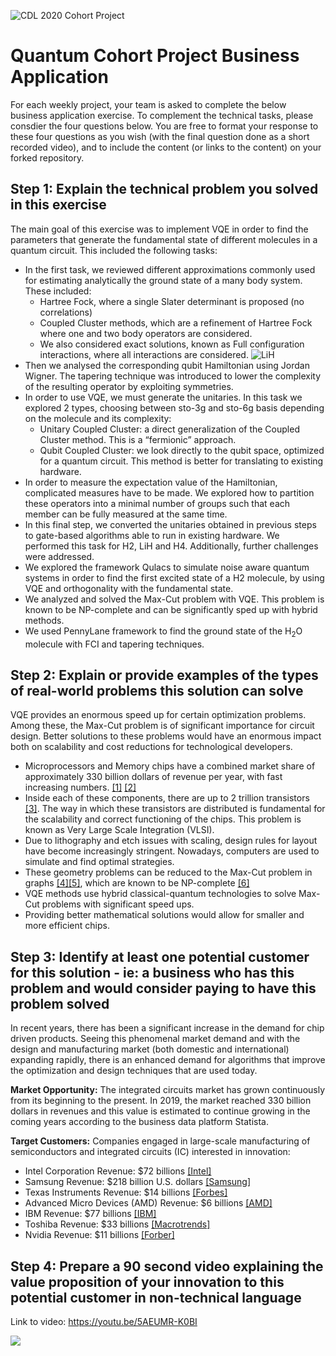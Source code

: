 ![CDL 2020 Cohort Project](../figures/CDL_logo.jpg)
# Quantum Cohort Project Business Application

For each weekly project, your team is asked to complete the below business application exercise.
To complement the technical tasks, please consdier the four questions below.
You are free to format your response to these four questions as you wish (with the final question done as a short recorded video), and to include
the content (or links to the content) on your forked repository.

## Step 1: Explain the technical problem you solved in this exercise

The main goal of this exercise was to implement VQE in order to find the parameters that generate the fundamental state of different molecules in a quantum circuit. This included the following tasks:

- In the first task, we reviewed different approximations commonly used for estimating analytically the ground state of a many body system. These included:
    - Hartree Fock, where a single Slater determinant is proposed (no correlations)
    - Coupled Cluster methods, which are a refinement of Hartree Fock where one and two body operators are considered.
    - We also considered exact solutions, known as Full configuration interactions, where all interactions are considered.
    ![LiH](../Project_2_VQE_Molecules/LiH.jpg)
- Then we analysed the corresponding qubit Hamiltonian using Jordan Wigner. The tapering technique was introduced to lower the complexity of the resulting operator by exploiting symmetries.
- In order to use VQE, we must generate the unitaries. In this task we explored 2 types, choosing between sto-3g and sto-6g basis depending on the molecule and its complexity:
    - Unitary Coupled Cluster: a direct generalization of the Coupled Cluster method. This is a “fermionic” approach.
    - Qubit Coupled Cluster: we look directly to the qubit space, optimized for a quantum circuit. This method is better for translating to existing hardware.
- In order to measure the expectation value of the Hamiltonian, complicated measures have to be made. We explored how to partition these operators into a minimal number of groups such that each member can be fully measured at the same time.
- In this final step, we converted the unitaries obtained in previous steps to gate-based algorithms able to run in existing hardware. 
We performed this task for H2, LiH and H4. Additionally, further challenges were addressed.
- We explored the framework Qulacs to simulate noise aware quantum systems in order to find the first excited state of a H2 molecule, by using VQE and orthogonality with the fundamental state.
- We analyzed and solved the Max-Cut problem with VQE. This problem is known to be NP-complete and can be significantly sped up with hybrid methods.
- We used PennyLane framework to find the  ground state of the H$_2$O molecule with FCI and tapering techniques.

## Step 2: Explain or provide examples of the types of real-world problems this solution can solve
VQE provides an enormous speed up for certain optimization problems. Among these, the Max-Cut problem is of significant importance for circuit design. Better solutions to these problems would have an enormous impact both on scalability and cost reductions for technological developers.

- Microprocessors and Memory chips have a combined market share of approximately 330 billion dollars of revenue per year, with fast increasing numbers. [[1]](https://www.grandviewresearch.com/industry-analysis/microprocessor-market) [[2]](https://www.globenewswire.com/news-release/2020/02/07/1981735/0/en/Global-Memory-Chips-Market-Worth-241-Billion-by-2023-Rising-at-a-CAGR-of-22.html)
- Inside each of these components, there are up to 2 trillion transistors [[3]](https://ourworldindata.org/uploads/2019/05/Transistor-Count-over-time-to-2018.png). The way in which these transistors are distributed is fundamental for the scalability and correct functioning of the chips. This problem is known as Very Large Scale Integration (VLSI).  
- Due to lithography and etch issues with scaling, design rules for layout have become increasingly stringent. Nowadays, computers are used to simulate and find optimal strategies. 
- These geometry problems can be reduced to the Max-Cut problem in graphs [[4]](https://www.jstor.org/stable/170992?seq=1)[[5]](https://www.semanticscholar.org/paper/Network-Design-Using-Cut-Inequalities-Barahona/b683bc4caf9225056c78af45f9748de2648555e6), which are known to be NP-complete [[6]](https://dl.acm.org/doi/10.1145/800157.805047)
- VQE methods use hybrid classical-quantum technologies to solve Max-Cut problems with significant speed ups. 
- Providing better mathematical solutions would allow for smaller and more efficient chips.

## Step 3: Identify at least one potential customer for this solution - ie: a business who has this problem and would consider paying to have this problem solved

In recent years, there has been a significant increase in the demand for chip driven products. Seeing this phenomenal market demand and with the design and manufacturing market (both domestic and international) expanding rapidly, there is an enhanced demand for algorithms that improve the optimization and design techniques that are used today.

**Market Opportunity:** The integrated circuits market has grown continuously from its beginning to the present. In 2019, the market reached 330 billion dollars in revenues and this value is estimated to continue growing in the coming years according to the business data platform Statista.

**Target Customers:** Companies engaged in large-scale manufacturing of semiconductors and integrated circuits (IC) interested in innovation:

- Intel Corporation
Revenue: $72 billions [[Intel]](https://www.intc.com/investor-relations/investor-education-and-news/investor-news/press-release-details/2020/Intel-Reports-Fourth-Quarter-2019-Financial-Results/#:~:text=In%202019%2C%20Intel%20generated%20a,revenue%20of%20approximately%20%2419.0%20billion.)
- Samsung
Revenue: $218 billion U.S. dollars [[Samsung]](https://news.samsung.com/global/samsung-electronics-announces-fourth-quarter-and-fy-2019-results)
- Texas Instruments
    Revenue: $14 billions [[Forbes]](https://www.forbes.com/sites/greatspeculations/2020/01/28/after-dropping-in-2019-can-texas-instruments-revenue-cross-15-billion-by-2021/#65a5b52b642c)
- Advanced Micro Devices (AMD)
Revenue: $6 billions [[AMD]](https://ir.amd.com/news-releases/news-release-details/amd-reports-fourth-quarter-and-annual-2019-financial-results)
- IBM
Revenue: $77 billions [[IBM]](https://newsroom.ibm.com/2020-01-21-IBM-Reports-2019-Fourth-Quarter-and-Full-Year-Results#:~:text=Full%2DYear%202019%20Results&text=Consolidated%20net%20income%20was%20%249.4,for%20the%20full%2Dyear%202018.)
- Toshiba
Revenue: $33 billions [[Macrotrends]](https://www.macrotrends.net/stocks/charts/TOSYY/toshiba/revenue)
- Nvidia
Revenue: $11 billions [[Forber]](https://www.forbes.com/sites/greatspeculations/2020/01/07/after-growing-almost-70-over-the-last-2-years-why-is-nvidias-revenue-expected-to-grow-only-4-by-2021/#6d5bbb1b79b8)

## Step 4: Prepare a 90 second video explaining the value proposition of your innovation to this potential customer in non-technical language

Link to video: https://youtu.be/5AEUMR-K0BI 

[![](http://img.youtube.com/vi/5AEUMR-K0BI/0.jpg)](http://www.youtube.com/watch?v=5AEUMR-K0BI "")



